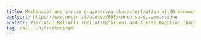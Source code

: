 ```yaml
---
title: Mechanical and strain engineering characterization of 2D nanomaterials
applyurl: https://www.unitn.it/ateneo/663/concorso-di-ammissione
advisor: Pierluigi Bellutti (bellutti@fbk.eu) and Alvise Bagolini (bagolini@fbk.eu)
tag: call_ unitrentodicam
---
```

